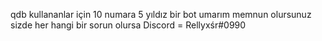 qdb kullananlar için 10 numara 5 yıldız bir bot umarım memnun olursunuz sizde her hangi  bir sorun olursa Discord = Rellyxśr#0990
